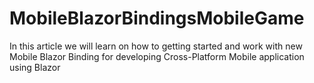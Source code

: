 # MobileBlazorBindingsMobileGame
In this article we will learn on how to getting started and work with new Mobile Blazor Binding for developing Cross-Platform Mobile application using Blazor
